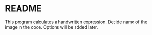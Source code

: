 # README

This program calculates a handwritten expression. 
Decide name of the image in the code.
Options will be added later.